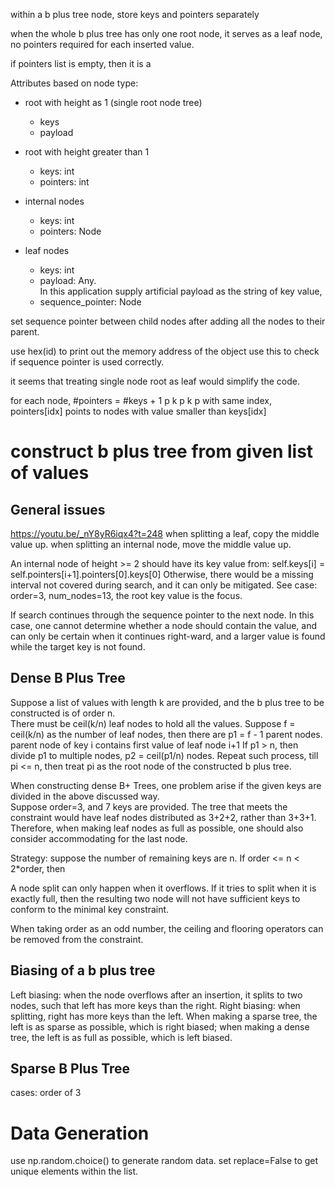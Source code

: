 <!-- Created by Luming on 11/10/2020 2:05 PM -->

within a b plus tree node, store keys and pointers separately

when the whole b plus tree has only one root node, it serves as a leaf node, no pointers required for each inserted value.

if pointers list is empty, then it is a 

Attributes based on node type:
* root with height as 1 (single root node tree)
    * keys
    * payload
    
* root with height greater than 1
    * keys: int
    * pointers: int
    
* internal nodes
    * keys: int
    * pointers: Node

* leaf nodes
    * keys: int
    * payload: Any.  
        In this application supply artificial payload as the string of key value, 
    * sequence_pointer: Node
    
    
set sequence pointer between child nodes after adding all the nodes to their parent.

use hex(id) to print out the memory address of the object
use this to check if sequence pointer is used correctly.

it seems that treating single node root as leaf would simplify the code.

for each node, #pointers = #keys + 1
p k p k p
with same index, pointers[idx] points to nodes with value smaller than keys[idx]

# construct b plus tree from given list of values
## General issues
https://youtu.be/_nY8yR6iqx4?t=248
when splitting a leaf, copy the middle value up.
when splitting an internal node, move the middle value up.


An internal node of height >= 2 should have its key value from: self.keys[i] = self.pointers[i+1].pointers[0].keys[0]
Otherwise, there would be a missing interval not covered during search, and it can only be mitigated. 
See case: order=3, num_nodes=13, the root key value is the focus.
 
If search continues through the sequence pointer to the next node.  In this case, one cannot determine whether 
a node should contain the value, and can only be certain when it continues right-ward, and a larger value is found while
 the target key is not found.
 
## Dense B Plus Tree
Suppose a list of values with length k are provided, and the b plus tree to be constructed is of order n.  
There must be ceil(k/n) leaf nodes to hold all the values.
Suppose f = ceil(k/n) as the number of leaf nodes, then there are p1 = f - 1 parent nodes.
parent node of key i contains first value of leaf node i+1
If p1 > n, then divide p1 to multiple nodes, p2 = ceil(p1/n) nodes.
Repeat such process, till pi <= n, then treat pi as the root node of the constructed b plus tree.

When constructing dense B+ Trees, one problem arise if the given keys are divided in the above discussed way.  
Suppose order=3, and 7 keys are provided.  The tree that meets the constraint would have leaf nodes distributed as 3+2+2, rather than 3+3+1.  Therefore, when making leaf nodes as full as possible, one should also consider accommodating for the last node.     

Strategy: suppose the number of remaining keys are n.  If order <= n < 2*order, then  


A node split can only happen when it overflows.  If it tries to split when it is exactly full, then the resulting two node will not have sufficient keys to conform to the minimal key constraint.

When taking order as an odd number, the ceiling and flooring operators can be removed from the constraint.

## Biasing of a b plus tree
Left biasing: when the node overflows after an insertion, it splits to two nodes, such that left has more keys than the right.
Right biasing: when splitting, right has more keys than the left.
When making a sparse tree, the left is as sparse as possible, which is right biased; 
when making a dense tree, the left is as full as possible, which is left biased.


## Sparse B Plus Tree

cases: 
order of 3


# Data Generation
use np.random.choice() to generate random data.
set replace=False to get unique elements within the list.

